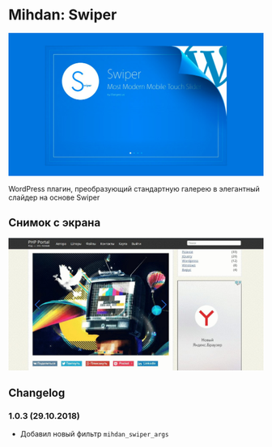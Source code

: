 # Mihdan: Swiper

![mihdan-swiper](mihdan-swiper.jpg)

WordPress плагин, преобразующий стандартную галерею в элегантный слайдер на основе Swiper

## Снимок с экрана

![mihdan-swiper-screenshot](screenshot.jpg)

## Changelog

### 1.0.3 (29.10.2018)

- Добавил новый фильтр `mihdan_swiper_args`
